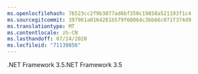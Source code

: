 ```yaml
---
ms.openlocfilehash: 76523cc2f9b3077ad6bf350c19858a521193f1c4
ms.sourcegitcommit: 397961a0164281b579f68064c3bb66c071f374d9
ms.translationtype: MT
ms.contentlocale: zh-CN
ms.lasthandoff: 07/14/2020
ms.locfileid: "71139856"
---
```

<span data-ttu-id="49349-101">.NET Framework 3.5</span><span class="sxs-lookup"><span data-stu-id="49349-101">.NET Framework 3.5</span></span>